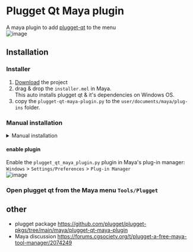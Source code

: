 # Plugget Qt Maya plugin

A maya plugin to add [plugget-qt](https://github.com/plugget/plugget-qt) to the menu  
![image](https://github.com/plugget/plugget-qt-maya-plugin/assets/3758308/36c17c2d-ccbe-4938-960f-9cb02e932695)




## Installation 

### Installer
1. [Download](https://github.com/plugget/plugget-qt-maya-plugin/archive/refs/heads/main.zip) the project 
2. drag & drop the  `installer.mel` in Maya.  <!-- [here](https://raw.githubusercontent.com/plugget/plugget-qt-maya-plugin/main/installer.mel))   -->  
This auto installs plugget qt & it's dependencies on Windows OS.
3. copy the `plugget-qt-maya-plugin.py` to the `user/documents/maya/plug-ins` folder.  

### Manual installation
<details>
<summary>Manual installation </summary>

#### install the Python plugin
- copy the `plugget-qt-maya-plugin.py` to the `maya/plug-ins` folder.  
- or run the below command to do it for you.
```
pip install https://github.com/plugget/plugget-qt-maya-plugin/archive/refs/heads/main.zip --target "C:/Users/%username%/Documents/Maya/plug-ins" --no-dependencies
```
<sup>_1. if the target folder doesn't exist, this command creates a `Maya/plug-ins` folder in your documents , which requires admin access_</sup>  
<sup>_2. When a user has been renamed on Windows, `%username%` will return the current name. But the folder path will use the old name_</sup>  

#### install the Python dependencies
pip install the dependencies to the Maya script folder
```
pip install plugget-qt --target "C:/Users/%username%/Documents/Maya/scripts" --no-dependencies
```
</details>

#### enable plugin
Enable the `plugget_qt_maya_plugin.py` plugin in Maya's plug-in manager:  
`Windows` > `Settings/Preferences` > `Plug-in Manager`  
![image](https://github.com/plugget/plugget-qt-maya-plugin/assets/3758308/2f8f3e0e-660a-47da-ae32-10c865ed9f4d)


### Open plugget qt from the Maya menu `Tools/Plugget`

## other
- plugget package https://github.com/plugget/plugget-pkgs/tree/main/maya/plugget-qt-maya-plugin
- Maya discussion https://forums.cgsociety.org/t/plugget-a-free-maya-tool-manager/2074249
